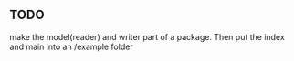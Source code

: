 ## TODO

make the model(reader) and writer part of a package. Then put the index and main into an /example folder

